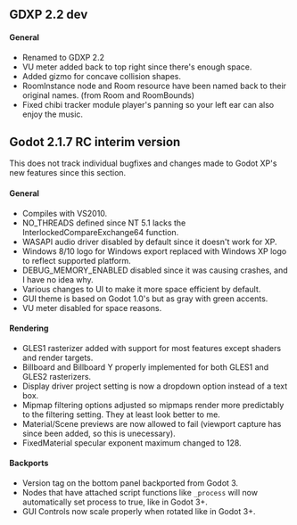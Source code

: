 ## GDXP 2.2 dev

#### General
- Renamed to GDXP 2.2
- VU meter added back to top right since there's enough space.
- Added gizmo for concave collision shapes.
- RoomInstance node and Room resource have been named back to their original names. (from Room and RoomBounds)
- Fixed chibi tracker module player's panning so your left ear can also enjoy the music.


## Godot 2.1.7 RC interim version

This does not track individual bugfixes and changes made to Godot XP's new features since this section.

#### General
- Compiles with VS2010.
- NO_THREADS defined since NT 5.1 lacks the InterlockedCompareExchange64 function.
- WASAPI audio driver disabled by default since it doesn't work for XP.
- Windows 8/10 logo for Windows export replaced with Windows XP logo to reflect supported platform.
- DEBUG_MEMORY_ENABLED disabled since it was causing crashes, and I have no idea why.
- Various changes to UI to make it more space efficient by default.
- GUI theme is based on Godot 1.0's but as gray with green accents.
- VU meter disabled for space reasons.

#### Rendering
- GLES1 rasterizer added with support for most features except shaders and render targets.
- Billboard and Billboard Y properly implemented for both GLES1 and GLES2 rasterizers.
- Display driver project setting is now a dropdown option instead of a text box.
- Mipmap filtering options adjusted so mipmaps render more predictably to the filtering setting. They at least look better to me.
- Material/Scene previews are now allowed to fail (viewport capture has since been added, so this is unecessary).
- FixedMaterial specular exponent maximum changed to 128.

#### Backports
- Version tag on the bottom panel backported from Godot 3.
- Nodes that have attached script functions like `_process` will now automatically set process to true, like in Godot 3+.
- GUI Controls now scale properly when rotated like in Godot 3+.
